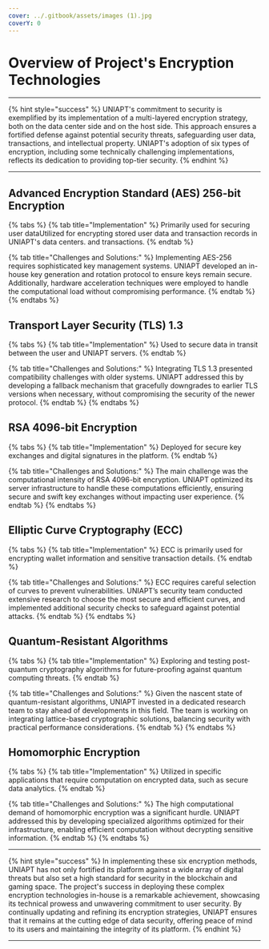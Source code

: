 ```yaml
---
cover: ../.gitbook/assets/images (1).jpg
coverY: 0
---
```


# Overview of Project's Encryption Technologies

***

{% hint style="success" %}
UNIAPT's commitment to security is exemplified by its implementation of a multi-layered encryption strategy, both on the data center side and on the host side. This approach ensures a fortified defense against potential security threats, safeguarding user data, transactions, and intellectual property. UNIAPT's adoption of six types of encryption, including some technically challenging implementations, reflects its dedication to providing top-tier security.&#x20;
{% endhint %}

***

## Advanced Encryption Standard (AES) 256-bit Encryption

{% tabs %}
{% tab title="Implementation" %}
Primarily used for securing user dataUtilized for encrypting stored user data and transaction records in UNIAPT's data centers. and transactions.
{% endtab %}

{% tab title="Challenges and Solutions:" %}
Implementing AES-256 requires sophisticated key management systems. UNIAPT developed an in-house key generation and rotation protocol to ensure keys remain secure. Additionally, hardware acceleration techniques were employed to handle the computational load without compromising performance.
{% endtab %}
{% endtabs %}

## Transport Layer Security (TLS) 1.3

{% tabs %}
{% tab title="Implementation" %}
Used to secure data in transit between the user and UNIAPT servers.
{% endtab %}

{% tab title="Challenges and Solutions:" %}
Integrating TLS 1.3 presented compatibility challenges with older systems. UNIAPT addressed this by developing a fallback mechanism that gracefully downgrades to earlier TLS versions when necessary, without compromising the security of the newer protocol.
{% endtab %}
{% endtabs %}

## RSA 4096-bit Encryption

{% tabs %}
{% tab title="Implementation" %}
Deployed for secure key exchanges and digital signatures in the platform.
{% endtab %}

{% tab title="Challenges and Solutions:" %}
The main challenge was the computational intensity of RSA 4096-bit encryption. UNIAPT optimized its server infrastructure to handle these computations efficiently, ensuring secure and swift key exchanges without impacting user experience.
{% endtab %}
{% endtabs %}

## Elliptic Curve Cryptography (ECC)

{% tabs %}
{% tab title="Implementation" %}
ECC is primarily used for encrypting wallet information and sensitive transaction details.
{% endtab %}

{% tab title="Challenges and Solutions:" %}
ECC requires careful selection of curves to prevent vulnerabilities. UNIAPT’s security team conducted extensive research to choose the most secure and efficient curves, and implemented additional security checks to safeguard against potential attacks.
{% endtab %}
{% endtabs %}

## Quantum-Resistant Algorithms

{% tabs %}
{% tab title="Implementation" %}
Exploring and testing post-quantum cryptography algorithms for future-proofing against quantum computing threats.
{% endtab %}

{% tab title="Challenges and Solutions:" %}
Given the nascent state of quantum-resistant algorithms, UNIAPT invested in a dedicated research team to stay ahead of developments in this field. The team is working on integrating lattice-based cryptographic solutions, balancing security with practical performance considerations.
{% endtab %}
{% endtabs %}

## Homomorphic Encryption

{% tabs %}
{% tab title="Implementation" %}
Utilized in specific applications that require computation on encrypted data, such as secure data analytics.
{% endtab %}

{% tab title="Challenges and Solutions:" %}
The high computational demand of homomorphic encryption was a significant hurdle. UNIAPT addressed this by developing specialized algorithms optimized for their infrastructure, enabling efficient computation without decrypting sensitive information.
{% endtab %}
{% endtabs %}

***

{% hint style="success" %}
In implementing these six encryption methods, UNIAPT has not only fortified its platform against a wide array of digital threats but also set a high standard for security in the blockchain and gaming space. The project's success in deploying these complex encryption technologies in-house is a remarkable achievement, showcasing its technical prowess and unwavering commitment to user security. By continually updating and refining its encryption strategies, UNIAPT ensures that it remains at the cutting edge of data security, offering peace of mind to its users and maintaining the integrity of its platform.
{% endhint %}

***

